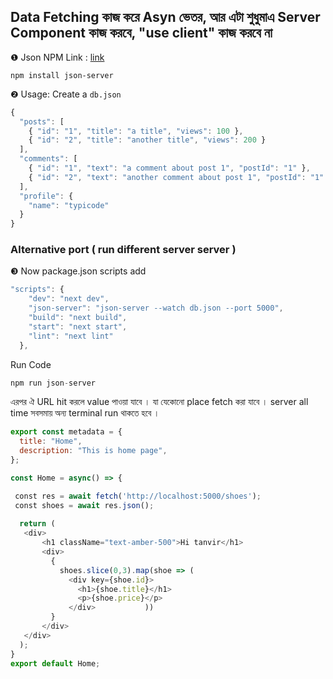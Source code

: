
<div>
    <h2>
     Data Fetching কাজ করে Asyn ভেতর,
     আর এটা শুধুমাএ Server Component কাজ করবে,
     "use client"  কাজ করবে না 
    </h5>

</div>

❶ Json NPM Link : [link](https://www.npmjs.com/package/json-server)
 
```
npm install json-server
```

❷ Usage: Create a `db.json`

```js
{
  "posts": [
    { "id": "1", "title": "a title", "views": 100 },
    { "id": "2", "title": "another title", "views": 200 }
  ],
  "comments": [
    { "id": "1", "text": "a comment about post 1", "postId": "1" },
    { "id": "2", "text": "another comment about post 1", "postId": "1" }
  ],
  "profile": {
    "name": "typicode"
  }
}
```

### Alternative port ( run different server server )

❸ Now package.json scripts add

```js
"scripts": {
    "dev": "next dev",
    "json-server": "json-server --watch db.json --port 5000",
    "build": "next build",
    "start": "next start",
    "lint": "next lint"
  },
```

Run Code
```js
npm run json-server
```

এরপর ঐ URL hit করলে value পাওয়া যাবে । যা যেকোনো place fetch করা যাবে । server all time সবসমায় অন্য terminal run থাকতে হবে ।

```js
export const metadata = {
  title: "Home",
  description: "This is home page",
};

const Home = async() => {

 const res = await fetch('http://localhost:5000/shoes');
 const shoes = await res.json();
 
  return (
   <div>
       <h1 className="text-amber-500">Hi tanvir</h1>
       <div>
         {
           shoes.slice(0,3).map(shoe => (
             <div key={shoe.id}>
               <h1>{shoe.title}</h1>
               <p>{shoe.price}</p>
             </div>           ))
         }
       </div>
   </div>
  );
}
export default Home;
```

